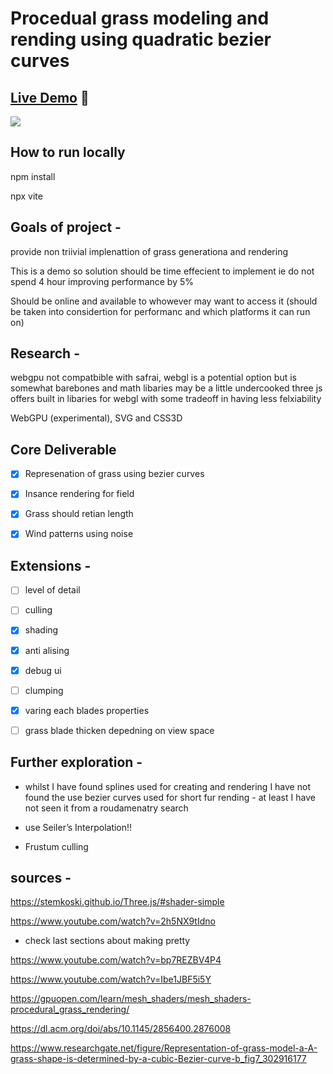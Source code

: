 # Procedual grass modeling and rending using quadratic bezier curves

## [Live Demo](https://ruby-steep-kilometer.glitch.me/) 🔴

![](https://github.com/ChrisHow9/WebGLProcedualGrass/blob/main/grass.gif)

## How to run locally 

npm install 

npx vite

## Goals of project - 

provide non triivial implenattion of grass generationa and rendering 

This is a demo so solution should be time effecient to implement ie do not spend 4 hour improving performance by 5%

Should be online and available to whowever may want to access it (should be taken into considertion for performanc and which platforms it can run on)

## Research - 

webgpu not compatbible with safrai,
webgl is a potential option but is somewhat barebones and math libaries may be a little undercooked
three js offers built in libaries for webgl with some tradeoff in having less felxiability

WebGPU (experimental), SVG and CSS3D

## Core Deliverable 

- [x] Represenation of grass using bezier curves 

- [x] Insance rendering for field 

- [x] Grass should retian length 

- [x] Wind patterns using noise



 ## Extensions -

- [ ] level of detail

- [ ] culling 

- [x] shading

- [x] anti alising

- [x] debug ui

- [ ] clumping

- [x] varing each blades properties

- [ ] grass blade thicken depedning on view space



## Further exploration - 

- whilst I have found splines used for creating and rendering I have not found the use bezier curves used for short fur rending - at least I have not seen it from a roudamenatry search 

- use Seiler’s Interpolation!!
- Frustum culling


## sources -

https://stemkoski.github.io/Three.js/#shader-simple

https://www.youtube.com/watch?v=2h5NX9tIdno
- check last sections about making pretty

https://www.youtube.com/watch?v=bp7REZBV4P4


https://www.youtube.com/watch?v=Ibe1JBF5i5Y


https://gpuopen.com/learn/mesh_shaders/mesh_shaders-procedural_grass_rendering/

https://dl.acm.org/doi/abs/10.1145/2856400.2876008

https://www.researchgate.net/figure/Representation-of-grass-model-a-A-grass-shape-is-determined-by-a-cubic-Bezier-curve-b_fig7_302916177

